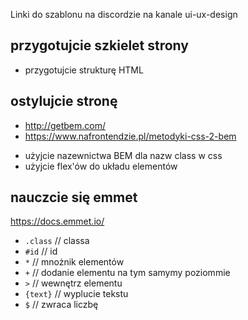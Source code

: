 Linki do szablonu na discordzie na kanale ui-ux-design

## przygotujcie szkielet strony
* przygotujcie strukturę HTML

## ostylujcie stronę
- http://getbem.com/
- https://www.nafrontendzie.pl/metodyki-css-2-bem
* użyjcie nazewnictwa BEM dla nazw class w css
* użyjcie flex'ów do układu elementów

## nauczcie się emmet
https://docs.emmet.io/
* `.class` // classa
* `#id` // id
* `*` // mnożnik elementów
* `+` // dodanie elementu na tym samymy poziommie
* `>` // wewnętrz elementu
* `{text}` // wyplucie tekstu
* `$` // zwraca liczbę
